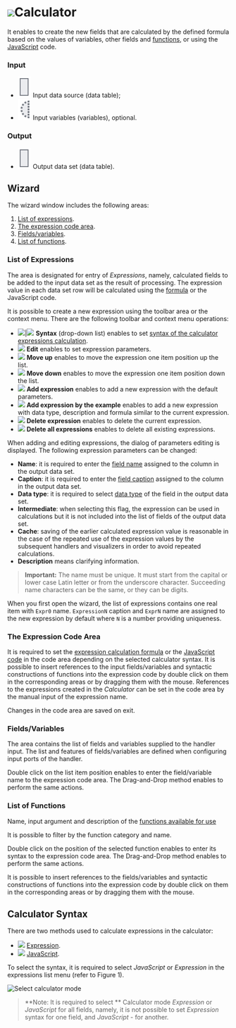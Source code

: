 # ![ ](../../../images/icons/components/calc-data_default.svg)Calculator

It enables to create the new fields that are calculated by the defined formula based on the values of variables, other fields and [functions](../../func/calc-func/README.md), or using the [JavaScript](./javascript.md) code.

### Input

* ![ ](../../../images/icons/app/node/ports/outputs/table_inactive.svg) Input data source (data table);
* ![ ](../../../images/icons/app/node/ports/inputs-optional/variable_inactive.svg) Input variables (variables), optional.

### Output

* ![ ](../../../images/icons/app/node/ports/outputs/table_inactive.svg) Output data set (data table).

## Wizard

The wizard window includes the following areas:

1. [List of expressions](#spisok-vyrazheniy).
2. [The expression code area](#oblast-koda-vyrazheniya).
3. [Fields/variables](#polyaperemennye).
4. [List of functions](#spisok-funktsiy).

### List of Expressions

The area is designated for entry of *Expressions*, namely, calculated fields to be added to the input data set as the result of processing. The expression value in each data set row will be calculated using the [formula](./expression.md) or the JavaScript code.

It is possible to create a new expression using the toolbar area or the context menu. There are the following toolbar and context menu operations:

* ![ ](../../../images/icons/calcdata/expression_default.svg)|![](../../../images/icons/calcdata/javascript_default.svg) **Syntax** (drop-down list) enables to set [syntax of the calculator expressions calculation](#sintaksis-kalkulyatora).
* ![ ](../../../images/icons/toolbar-controls/edit_default.svg) **Edit** enables to set expression parameters.
* ![ ](../../../images/icons/toolbar-controls/up_default.svg) **Move up** enables to move the expression one item position up the list.
* ![ ](../../../images/icons/toolbar-controls/down_default.svg) **Move down** enables to move the expression one item position down the list.
* ![ ](../../../images/icons/toolbar-controls/plus_default.svg) **Add expression** enables to add a new expression with the default parameters.
* ![ ](../../../images/icons/toolbar-controls/clone_default.svg) **Add expression by the example** enables to add a new expression with data type, description and formula similar to the current expression.
* ![ ](../../../images/icons/toolbar-controls/delete_default.svg) **Delete expression** enables to delete the current expression.
* ![ ](../../../images/icons/toolbar-controls/delete-all_default.svg) **Delete all expressions** enables to delete all existing expressions.

When adding and editing expressions, the dialog of parameters editing is displayed. The following expression parameters can be changed:

* **Name**: it is required to enter the [field name](../../../data/datasetfieldoptions.md) assigned to the column in the output data set.
* **Caption**: it is required to enter the [field caption](../../../data/datasetfieldoptions.md) assigned to the column in the output data set.
* **Data type**: it is required to select [data type](../../../data/datatype.md) of the field in the output data set.
* **Intermediate**: when selecting this flag, the expression can be used in calculations but it is not included into the list of fields of the output data set.
* **Cache**: saving of the earlier calculated expression value is reasonable in the case of the repeated use of the expression values by the subsequent handlers and visualizers in order to avoid repeated calculations.
* **Description** means clarifying information.

> **Important:** The name must be unique. It must start from the capital or lower case Latin letter or from the underscore character. Succeeding name characters can be the same, or they can be digits.

When you first open the wizard, the list of expressions contains one real item with `Expr0` name. `ExpressionN` caption and `ExprN` name are assigned to the new expression by default where `N` is a number providing uniqueness.

### The Expression Code Area

It is required to set the [expression calculation formula](./expression.md) or the [JavaScript code](./javascript.md) in the code area depending on the selected calculator syntax. It is possible to insert references to the input fields/variables and syntactic constructions of functions into the expression code by double click on them in the corresponding areas or by dragging them with the mouse. References to the expressions created in the *Calculator* can be set in the code area by the manual input of the expression name.

Changes in the code area are saved on exit.

### Fields/Variables

The area contains the list of fields and variables supplied to the handler input. The list and features of fields/variables are defined when configuring input ports of the handler.

Double click on the list item position enables to enter the field/variable name to the expression code area. The Drag-and-Drop method enables to perform the same actions.

### List of Functions

Name, input argument and description of the [functions available for use](../../func/calc-func/README.md)

It is possible to filter by the function category and name.

Double click on the position of the selected function enables to enter its syntax to the expression code area. The Drag-and-Drop method enables to perform the same actions.

It is possible to insert references to the fields/variables and syntactic constructions of functions into the expression code by double click on them in the corresponding areas or by dragging them with the mouse.

## Calculator Syntax

There are two methods used to calculate expressions in the calculator:

* ![ ](../../../images/icons/calcdata/expression_default.svg) [Expression](./expression.md).
* ![ ](../../../images/icons/calcdata/javascript_default.svg) [JavaScript](./javascript.md).

To select the syntax, it is required to select *JavaScript* or *Expression* in the expressions list menu (refer to Figure 1).

![Select calculator mode](./readme-1.png)

> **Note: It is required to select ** Calculator mode *Expression* or *JavaScript* for all fields, namely, it is not possible to set *Expression* syntax for one field, and *JavaScript* - for another.
